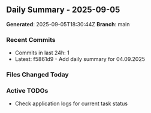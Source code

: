 ## Daily Summary - 2025-09-05

**Generated**: 2025-09-05T18:30:44Z
**Branch**: main


### Recent Commits
- Commits in last 24h: 1
- Latest: f5861d9 - Add daily summary for 04.09.2025

### Files Changed Today

### Active TODOs
- Check application logs for current task status

